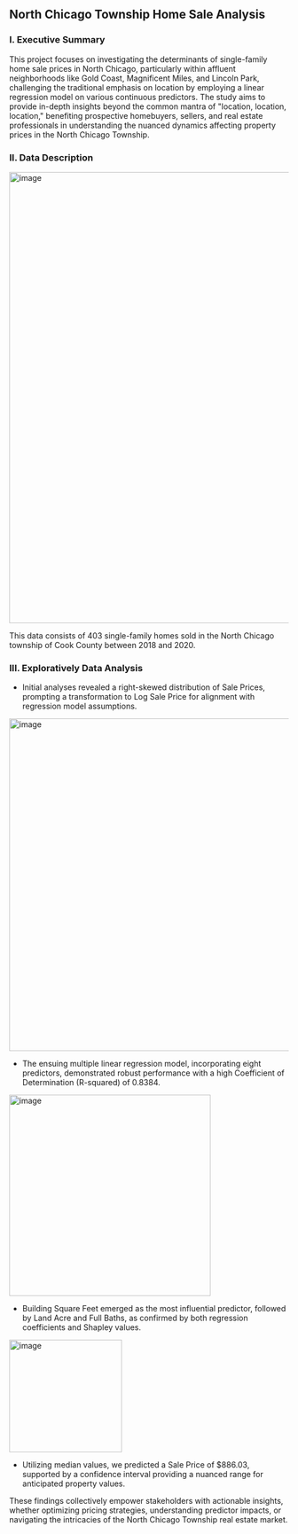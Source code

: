 ## North Chicago Township Home Sale Analysis

### I.	Executive Summary
This project focuses on investigating the determinants of single-family home sale prices in North Chicago, particularly within affluent neighborhoods like Gold Coast, Magnificent Miles, and Lincoln Park, challenging the traditional emphasis on location by employing a linear regression model on various continuous predictors. The study aims to provide in-depth insights beyond the common mantra of "location, location, location," benefiting prospective homebuyers, sellers, and real estate professionals in understanding the nuanced dynamics affecting property prices in the North Chicago Township.

### II.	Data Description

<img width="814" alt="image" src="https://github.com/kevinkooo/North-Chicago-Township-Home-sale-Analysis/assets/156154849/d8076031-13e9-4ae2-9efc-5c7f256b029d">

This data consists of 403 single-family homes sold in the North Chicago township of Cook County between 2018 and 2020.  

### III.	Exploratively Data Analysis
- Initial analyses revealed a right-skewed distribution of Sale Prices, prompting a transformation to Log Sale Price for alignment with regression model assumptions.
<img width="600" alt="image" src="https://github.com/kevinkooo/North-Chicago-Township-Home-sale-Analysis/assets/156154849/57e765ed-a2b1-4724-9497-dff62984ec8f">

- The ensuing multiple linear regression model, incorporating eight predictors, demonstrated robust performance with a high Coefficient of Determination (R-squared) of 0.8384.
<img width="363" alt="image" src="https://github.com/kevinkooo/North-Chicago-Township-Home-sale-Analysis/assets/156154849/bf2fb9d8-fbee-48b5-81fe-1727178277de">

- Building Square Feet emerged as the most influential predictor, followed by Land Acre and Full Baths, as confirmed by both regression coefficients and Shapley values.
<img width="203" alt="image" src="https://github.com/kevinkooo/North-Chicago-Township-Home-sale-Analysis/assets/156154849/427ea441-07cd-42d4-9455-94ad015a4ad1">

- Utilizing median values, we predicted a Sale Price of $886.03, supported by a confidence interval providing a nuanced range for anticipated property values.

These findings collectively empower stakeholders with actionable insights, whether optimizing pricing strategies, understanding predictor impacts, or navigating the intricacies of the North Chicago Township real estate market.
